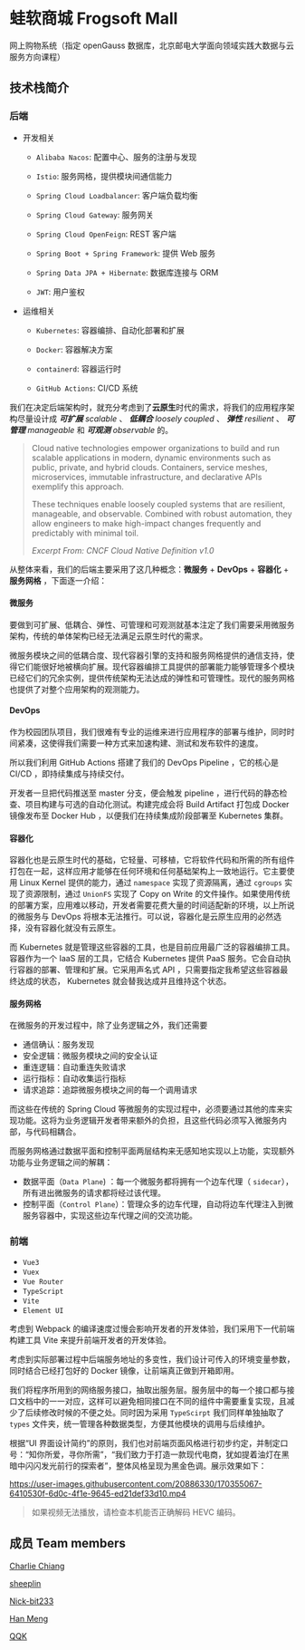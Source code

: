 # 蛙软商城 Frogsoft Mall

网上购物系统（指定 openGauss 数据库，北京邮电大学面向领域实践大数据与云服务方向课程）

## 技术栈简介

### 后端

- 开发相关

  - `Alibaba Nacos`: 配置中心、服务的注册与发现

  - `Istio`: 服务网格，提供模块间通信能力

  - `Spring Cloud Loadbalancer`: 客户端负载均衡

  - `Spring Cloud Gateway`: 服务网关

  - `Spring Cloud OpenFeign`: REST 客户端

  - `Spring Boot + Spring Framework`: 提供 Web 服务

  - `Spring Data JPA + Hibernate`: 数据库连接与 ORM

  - `JWT`: 用户鉴权

- 运维相关

  - `Kubernetes`: 容器编排、自动化部署和扩展

  - `Docker`: 容器解决方案

  - `containerd`: 容器运行时
  
  - `GitHub Actions`: CI/CD 系统

我们在决定后端架构时，就充分考虑到了**云原生**时代的需求，将我们的应用程序架构尽量设计成 ***可扩展*** *scalable* 、 ***低耦合*** *loosely coupled* 、 ***弹性*** *resilient* 、 ***可管理*** *manageable* 和 ***可观测*** *observable* 的。

> Cloud native technologies empower organizations to build and run scalable applications in modern, dynamic environments such as public, private, and hybrid clouds. Containers, service meshes, microservices, immutable infrastructure, and declarative APIs exemplify this approach.
>
> These techniques enable loosely coupled systems that are resilient, manageable, and observable. Combined with robust automation, they allow engineers to make high-impact changes frequently and predictably with minimal toil.
>
> *Excerpt From: CNCF Cloud Native Definition v1.0*

从整体来看，我们的后端主要采用了这几种概念：**微服务** + **DevOps** + **容器化** + **服务网格** ，下面逐一介绍：

#### 微服务

要做到可扩展、低耦合、弹性、可管理和可观测就基本注定了我们需要采用微服务架构，传统的单体架构已经无法满足云原生时代的需求。

微服务模块之间的低耦合度、现代容器引擎的支持和服务网格提供的通信支持，使得它们能很好地被横向扩展。现代容器编排工具提供的部署能力能够管理多个模块已经它们的冗余实例，提供传统架构无法达成的弹性和可管理性。现代的服务网格也提供了对整个应用架构的观测能力。

#### DevOps

作为校园团队项目，我们很难有专业的运维来进行应用程序的部署与维护，同时时间紧凑，这使得我们需要一种方式来加速构建、测试和发布软件的速度。

所以我们利用 GitHub Actions 搭建了我们的 DevOps Pipeline ，它的核心是 CI/CD ，即持续集成与持续交付。

开发者一旦把代码推送至 master 分支，便会触发 pipeline ，进行代码的静态检查、项目构建与可选的自动化测试。构建完成会将 Build Artifact 打包成 Docker 镜像发布至 Docker Hub ，以便我们在持续集成阶段部署至 Kubernetes 集群。

#### 容器化

容器化也是云原生时代的基础，它轻量、可移植，它将软件代码和所需的所有组件打包在一起，这样应用才能够在任何环境和任何基础架构上一致地运行。它主要使用 Linux Kernel 提供的能力，通过 `namespace` 实现了资源隔离，通过 `cgroups` 实现了资源限制，通过 `UnionFS` 实现了 Copy on Write 的文件操作。如果使用传统的部署方案，应用难以移动，开发者需要花费大量的时间适配新的环境，以上所说的微服务与 DevOps 将根本无法推行。可以说，容器化是云原生应用的必然选择，没有容器化就没有云原生。

而 Kubernetes 就是管理这些容器的工具，也是目前应用最广泛的容器编排工具。容器作为一个 IaaS 层的工具，它结合 Kubernetes 提供 PaaS 服务。它会自动执行容器的部署、管理和扩展。它采用声名式 API ，只需要指定我希望这些容器最终达成的状态， Kubernetes 就会替我达成并且维持这个状态。

#### 服务网格

在微服务的开发过程中，除了业务逻辑之外，我们还需要

- 通信确认：服务发现
- 安全逻辑：微服务模块之间的安全认证
- 重连逻辑：自动重连失败请求
- 运行指标：自动收集运行指标
- 请求追踪：追踪微服务模块之间的每一个调用请求 

而这些在传统的 Spring Cloud 等微服务的实现过程中，必须要通过其他的库来实现功能。这将为业务逻辑开发者带来额外的负担，且这些代码必须写入微服务内部，与代码相耦合。

而服务网格通过数据平面和控制平面两层结构来无感知地实现以上功能，实现额外功能与业务逻辑之间的解耦：

- 数据平面（`Data Plane`) ：每一个微服务都将拥有一个边车代理（ `sidecar`），所有进出微服务的请求都将经过该代理。
- 控制平面（`Control Plane`）：管理众多的边车代理，自动将边车代理注入到微服务容器中，实现这些边车代理之间的交流功能。

### 前端

- `Vue3`
- `Vuex`
- `Vue Router`
- `TypeScript`
- `Vite`
- `Element UI`

考虑到 Webpack 的编译速度过慢会影响开发者的开发体验，我们采用下一代前端构建工具 Vite 来提升前端开发者的开发体验。

考虑到实际部署过程中后端服务地址的多变性，我们设计可传入的环境变量参数，同时结合已经打包好的 Docker 镜像，让前端真正做到开箱即用。

我们将程序所用到的网络服务接口，抽取出服务层。服务层中的每一个接口都与接口文档中的一一对应，这样可以避免相同接口在不同的组件中需要重复实现，且减少了后续修改时候的不便之处。同时因为采用 `TypeScirpt` 我们同样单独抽取了 `types` 文件夹，统一管理各种数据类型，方便其他模块的调用与后续维护。

根据“UI 界面设计简约”的原则，我们也对前端页面风格进行初步约定，并制定口号：“知你所爱，寻你所需”，“我们致力于打造一款现代电商，犹如提着油灯在黑暗中闪闪发光前行的探索者”，整体风格呈现为黑金色调。展示效果如下：

https://user-images.githubusercontent.com/20886330/170355067-6410530f-6d0c-4f1e-9645-ed21def33d10.mp4

> 如果视频无法播放，请检查本机能否正确解码 HEVC 编码。

## 成员 Team members

[Charlie Chiang](https://github.com/charlie0129)

[sheeplin](https://github.com/FrogDar)

[Nick-bit233](https://github.com/Nick-bit233)

[Han Meng](https://github.com/NILIKUO)

[QQK](https://github.com/QQKdeGit)

